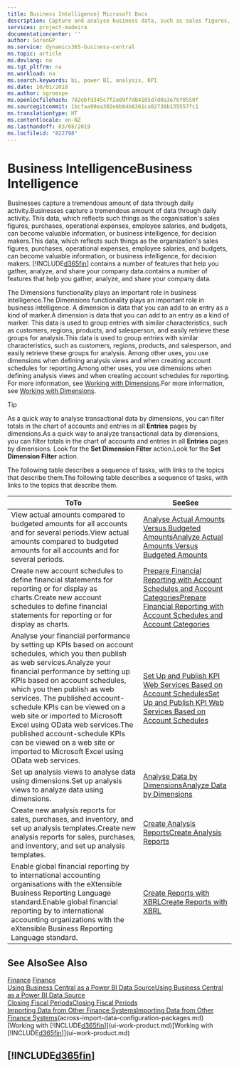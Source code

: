 ```yaml
---
title: Business Intelligence| Microsoft Docs
description: Capture and analyse business data, such as sales figures, purchases, operational expenses, employee salaries, and budgets, that can be valuable information for business intelligence or for decision making.
services: project-madeira
documentationcenter: ''
author: SorenGP
ms.service: dynamics365-business-central
ms.topic: article
ms.devlang: na
ms.tgt_pltfrm: na
ms.workload: na
ms.search.keywords: bi, power BI, analysis, KPI
ms.date: 10/01/2018
ms.author: sgroespe
ms.openlocfilehash: 702ebfd345c7f2e09f7d84105d7d0a3e76f0550f
ms.sourcegitcommit: 1bcfaa99ea302e6b84b8361ca02730b135557fc1
ms.translationtype: HT
ms.contentlocale: en-NZ
ms.lasthandoff: 03/08/2019
ms.locfileid: "822798"
---
```

# <a name="business-intelligence"></a><span data-ttu-id="c3c74-103">Business Intelligence</span><span class="sxs-lookup"><span data-stu-id="c3c74-103">Business Intelligence</span></span>
<span data-ttu-id="c3c74-104">Businesses capture a tremendous amount of data through daily activity.</span><span class="sxs-lookup"><span data-stu-id="c3c74-104">Businesses capture a tremendous amount of data through daily activity.</span></span> <span data-ttu-id="c3c74-105">This data, which reflects such things as the organisation's sales figures, purchases, operational expenses, employee salaries, and budgets, can become valuable information, or business intelligence, for decision makers.</span><span class="sxs-lookup"><span data-stu-id="c3c74-105">This data, which reflects such things as the organization's sales figures, purchases, operational expenses, employee salaries, and budgets, can become valuable information, or business intelligence, for decision makers.</span></span> [!INCLUDE[d365fin](includes/d365fin_md.md)] <span data-ttu-id="c3c74-106">contains a number of features that help you gather, analyze, and share your company data.</span><span class="sxs-lookup"><span data-stu-id="c3c74-106">contains a number of features that help you gather, analyze, and share your company data.</span></span>

<span data-ttu-id="c3c74-107">The Dimensions functionality plays an important role in business intelligence.</span><span class="sxs-lookup"><span data-stu-id="c3c74-107">The Dimensions functionality plays an important role in business intelligence.</span></span> <span data-ttu-id="c3c74-108">A dimension is data that you can add to an entry as a kind of marker.</span><span class="sxs-lookup"><span data-stu-id="c3c74-108">A dimension is data that you can add to an entry as a kind of marker.</span></span> <span data-ttu-id="c3c74-109">This data is used to group entries with similar characteristics, such as customers, regions, products, and salesperson, and easily retrieve these groups for analysis.</span><span class="sxs-lookup"><span data-stu-id="c3c74-109">This data is used to group entries with similar characteristics, such as customers, regions, products, and salesperson, and easily retrieve these groups for analysis.</span></span> <span data-ttu-id="c3c74-110">Among other uses, you use dimensions  when defining analysis views and when creating account schedules for reporting.</span><span class="sxs-lookup"><span data-stu-id="c3c74-110">Among other uses, you use dimensions  when defining analysis views and when creating account schedules for reporting.</span></span> <span data-ttu-id="c3c74-111">For more information, see [Working with Dimensions](finance-dimensions.md).</span><span class="sxs-lookup"><span data-stu-id="c3c74-111">For more information, see [Working with Dimensions](finance-dimensions.md).</span></span>

> [!TIP]
> <span data-ttu-id="c3c74-112">As a quick way to analyse transactional data by dimensions, you can filter totals in the chart of accounts and entries in all **Entries** pages by dimensions.</span><span class="sxs-lookup"><span data-stu-id="c3c74-112">As a quick way to analyze transactional data by dimensions, you can filter totals in the chart of accounts and entries in all **Entries** pages by dimensions.</span></span> <span data-ttu-id="c3c74-113">Look for the **Set Dimension Filter** action.</span><span class="sxs-lookup"><span data-stu-id="c3c74-113">Look for the **Set Dimension Filter** action.</span></span>  

<span data-ttu-id="c3c74-114">The following table describes a sequence of tasks, with links to the topics that describe them.</span><span class="sxs-lookup"><span data-stu-id="c3c74-114">The following table describes a sequence of tasks, with links to the topics that describe them.</span></span>  

| <span data-ttu-id="c3c74-115">To</span><span class="sxs-lookup"><span data-stu-id="c3c74-115">To</span></span> | <span data-ttu-id="c3c74-116">See</span><span class="sxs-lookup"><span data-stu-id="c3c74-116">See</span></span> |
| --- | --- |
|<span data-ttu-id="c3c74-117">View actual amounts compared to budgeted amounts for all accounts and for several periods.</span><span class="sxs-lookup"><span data-stu-id="c3c74-117">View actual amounts compared to budgeted amounts for all accounts and for several periods.</span></span>|[<span data-ttu-id="c3c74-118">Analyse Actual Amounts Versus Budgeted Amounts</span><span class="sxs-lookup"><span data-stu-id="c3c74-118">Analyze Actual Amounts Versus Budgeted Amounts</span></span>](bi-how-analyze-actual-versus-budget.md)|
|<span data-ttu-id="c3c74-119">Create new account schedules to define financial statements for reporting or for display as charts.</span><span class="sxs-lookup"><span data-stu-id="c3c74-119">Create new account schedules to define financial statements for reporting or for display as charts.</span></span>|[<span data-ttu-id="c3c74-120">Prepare Financial Reporting with Account Schedules and Account Categories</span><span class="sxs-lookup"><span data-stu-id="c3c74-120">Prepare Financial Reporting with Account Schedules and Account Categories</span></span>](bi-how-work-account-schedule.md)|
|<span data-ttu-id="c3c74-121">Analyse your financial performance by setting up KPIs based on account schedules, which you then publish as web services.</span><span class="sxs-lookup"><span data-stu-id="c3c74-121">Analyze your financial performance by setting up KPIs based on account schedules, which you then publish as web services.</span></span> <span data-ttu-id="c3c74-122">The published account-schedule KPIs can be viewed on a web site or imported to Microsoft Excel using OData web services.</span><span class="sxs-lookup"><span data-stu-id="c3c74-122">The published account-schedule KPIs can be viewed on a web site or imported to Microsoft Excel using OData web services.</span></span>|[<span data-ttu-id="c3c74-123">Set Up and Publish KPI Web Services Based on Account Schedules</span><span class="sxs-lookup"><span data-stu-id="c3c74-123">Set Up and Publish KPI Web Services Based on Account Schedules</span></span>](bi-how-to-set-up-and-publish-kpi-web-services-based-on-account-schedules.md)|
|<span data-ttu-id="c3c74-124">Set up analysis views to analyse data using dimensions.</span><span class="sxs-lookup"><span data-stu-id="c3c74-124">Set up analysis views to analyze data using dimensions.</span></span>|[<span data-ttu-id="c3c74-125">Analyse Data by Dimensions</span><span class="sxs-lookup"><span data-stu-id="c3c74-125">Analyze Data by Dimensions</span></span>](bi-how-analyze-data-dimension.md)|
|<span data-ttu-id="c3c74-126">Create new analysis reports for sales, purchases, and inventory, and set up analysis templates.</span><span class="sxs-lookup"><span data-stu-id="c3c74-126">Create new analysis reports for sales, purchases, and inventory, and set up analysis templates.</span></span>|[<span data-ttu-id="c3c74-127">Create Analysis Reports</span><span class="sxs-lookup"><span data-stu-id="c3c74-127">Create Analysis Reports</span></span>](bi-how-create-analysis-views-reports.md)|
|<span data-ttu-id="c3c74-128">Enable global financial reporting by to international accounting organisations with the eXtensible Business Reporting Language standard.</span><span class="sxs-lookup"><span data-stu-id="c3c74-128">Enable global financial reporting by to international accounting organizations with the eXtensible Business Reporting Language standard.</span></span>|[<span data-ttu-id="c3c74-129">Create Reports with XBRL</span><span class="sxs-lookup"><span data-stu-id="c3c74-129">Create Reports with XBRL</span></span>](bi-create-reports-with-xbrl.md)|

## <a name="see-also"></a><span data-ttu-id="c3c74-130">See Also</span><span class="sxs-lookup"><span data-stu-id="c3c74-130">See Also</span></span>
<span data-ttu-id="c3c74-131">[Finance](finance.md)  </span><span class="sxs-lookup"><span data-stu-id="c3c74-131">[Finance](finance.md)  </span></span>  
[<span data-ttu-id="c3c74-132">Using Business Central as a Power BI Data Source</span><span class="sxs-lookup"><span data-stu-id="c3c74-132">Using Business Central as a Power BI Data Source</span></span>](across-how-use-financials-data-source-powerbi.md)  
[<span data-ttu-id="c3c74-133">Closing Fiscal Periods</span><span class="sxs-lookup"><span data-stu-id="c3c74-133">Closing Fiscal Periods</span></span>](year-close-years-periods.md)  
<span data-ttu-id="c3c74-134">[Importing Data from Other Finance Systems](across-import-data-configuration-packages.md)</span><span class="sxs-lookup"><span data-stu-id="c3c74-134">[Importing Data from Other Finance Systems](across-import-data-configuration-packages.md)(across-import-data-configuration-packages.md)</span></span>  
<span data-ttu-id="c3c74-135">[Working with [!INCLUDE[d365fin](includes/d365fin_md.md)]](ui-work-product.md)</span><span class="sxs-lookup"><span data-stu-id="c3c74-135">[Working with [!INCLUDE[d365fin](includes/d365fin_md.md)]](ui-work-product.md)</span></span>

## [!INCLUDE[d365fin](includes/free_trial_md.md)]  
 
